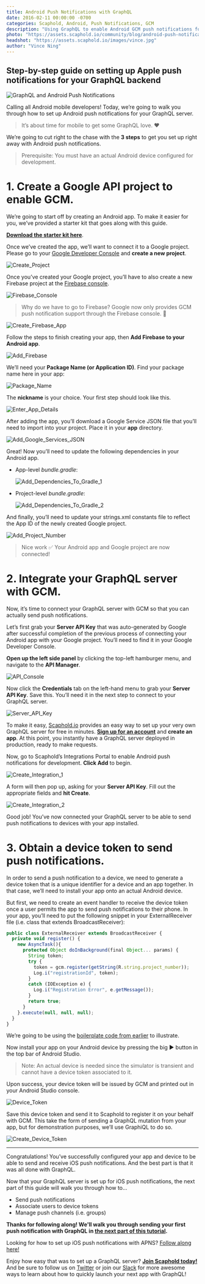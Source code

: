 ```yaml
---
title: Android Push Notifications with GraphQL
date: 2016-02-11 00:00:00 -0700
categories: Scaphold, Android, Push Notifications, GCM
description: "Using GraphQL to enable Android GCM push notifications for mobile devices in 4 easy steps."
photo: "https://assets.scaphold.io/community/blog/android-push-notifications-with-graphql/banner_gcm_push.png"
headshot: "https://assets.scaphold.io/images/vince.jpg"
author: "Vince Ning"
---
```


## Step-by-step guide on setting up Apple push notifications for your GraphQL backend

![GraphQL and Android Push Notifications](https://assets.scaphold.io/community/blog/android-push-notifications-with-graphql/banner_gcm_push.png)

Calling all Android mobile developers! Today, we’re going to walk you through how to set up Android push notifications for your GraphQL server.

> It’s about time for mobile to get some GraphQL love. ❤️

We’re going to cut right to the chase with the **3 steps** to get you set up right away with Android push notifications.

> Prerequisite: You must have an actual Android device configured for development.

# 1. Create a Google API project to enable GCM.

We’re going to start off by creating an Android app. To make it easier for you, we’ve provided a starter kit that goes along with this guide.

[**Download the starter kit here**](https://github.com/scaphold-io/android-gcm-push-graphql-starter-kit).

Once we’ve created the app, we’ll want to connect it to a Google project. Please go to your [Google Developer Console](https://console.cloud.google.com/apis) and **create a new project**.

![Create_Project](https://assets.scaphold.io/community/blog/android-push-notifications-with-graphql/Create_Project.png)

Once you’ve created your Google project, you’ll have to also create a new Firebase project at the [Firebase console](https://console.firebase.google.com/).

![Firebase_Console](https://assets.scaphold.io/community/blog/android-push-notifications-with-graphql/Firebase_Console.png)

> Why do we have to go to Firebase? Google now only provides GCM push notification support through the Firebase console. 😤

<div class="text-center">
  <img src="https://assets.scaphold.io/community/blog/android-push-notifications-with-graphql/Create_Firebase_App.png" alt="Create_Firebase_App" style="max-width: 50%" />
</div>

Follow the steps to finish creating your app, then **Add Firebase to your Android app**.

![Add_Firebase](https://assets.scaphold.io/community/blog/android-push-notifications-with-graphql/Add_Firebase.png)

We’ll need your **Package Name (or Application ID)**. Find your package name here in your app:

![Package_Name](https://assets.scaphold.io/community/blog/android-push-notifications-with-graphql/Package_Name.png)

The **nickname** is your choice. Your first step should look like this.

<div class="text-center">
  <img src="https://assets.scaphold.io/community/blog/android-push-notifications-with-graphql/Enter_App_Details.png" alt="Enter_App_Details" style="max-width: 50%" />
</div>

After adding the app, you’ll download a Google Service JSON file that you’ll need to import into your project. Place it in your **app** directory.

<div class="text-center">
  <img src="https://assets.scaphold.io/community/blog/android-push-notifications-with-graphql/Add_Google_Services_JSON.png" alt="Add_Google_Services_JSON" style="max-width: 50%" />
</div>

Great! Now you’ll need to update the following dependencies in your Android app.

- App-level *bundle.gradle*:

    ![Add_Dependencies_To_Gradle_1](https://assets.scaphold.io/community/blog/android-push-notifications-with-graphql/Add_Dependencies_To_Gradle_1.png)

- Project-level *bundle.gradle*:

    ![Add_Dependencies_To_Gradle_2](https://assets.scaphold.io/community/blog/android-push-notifications-with-graphql/Add_Dependencies_To_Gradle_2.png)

And finally, you’ll need to update your strings.xml constants file to reflect the App ID of the newly created Google project.

![Add_Project_Number](https://assets.scaphold.io/community/blog/android-push-notifications-with-graphql/Add_Project_Number.png)

> Nice work ✅ Your Android app and Google project are now connected!

# 2. Integrate your GraphQL server with GCM.

Now, it’s time to connect your GraphQL server with GCM so that you can actually send push notifications.

Let’s first grab your **Server API Key** that was auto-generated by Google after successful completion of the previous process of connecting your Android app with your Google project. You’ll need to find it in your Google Developer Console.

**Open up the left side panel** by clicking the top-left hamburger menu, and navigate to the **API Manager**.

![API_Console](https://assets.scaphold.io/community/blog/android-push-notifications-with-graphql/API_Console.png)

Now click the **Credentials** tab on the left-hand menu to grab your **Server API Key**. Save this. You’ll need it in the next step to connect to your GraphQL server.

![Server_API_Key](https://assets.scaphold.io/community/blog/android-push-notifications-with-graphql/Server_API_Key.png)

To make it easy, [Scaphold.io](https://scaphold.io) provides an easy way to set up your very own GraphQL server for free in minutes. [**Sign up for an account**](https://scaphold.io/?signupModal=true) and **create an app**. At this point, you instantly have a GraphQL server deployed in production, ready to make requests.

Now, go to Scaphold’s Integrations Portal to enable Android push notifications for development. **Click Add** to begin.

![Create_Integration_1](https://assets.scaphold.io/community/blog/android-push-notifications-with-graphql/Create_Integration_1.png)

A form will then pop up, asking for your **Server API Key**. Fill out the appropriate fields and **hit Create**.

<div class="text-center">
  <img src="https://assets.scaphold.io/community/blog/android-push-notifications-with-graphql/Create_Integration_2.png" alt="Create_Integration_2" style="max-width: 50%" />
</div>

Good job! You’ve now connected your GraphQL server to be able to send push notifications to devices with your app installed.

# 3. Obtain a device token to send push notifications.

In order to send a push notification to a device, we need to generate a device token that is a unique identifier for a device and an app together. In that case, we’ll need to install your app onto an actual Android device.

But first, we need to create an event handler to receive the device token once a user permits the app to send push notifications to their phone. In your app, you’ll need to put the following snippet in your ExternalReceiver file (i.e. class that extends BroadcastReceiver):

```javascript
public class ExternalReceiver extends BroadcastReceiver {
  private void register() {
    new AsyncTask(){
      protected Object doInBackground(final Object... params) {
        String token;
        try {
          token = gcm.register(getString(R.string.project_number));
          Log.i("registrationId", token);
        }
        catch (IOException e) {
          Log.i("Registration Error", e.getMessage());
        }
        return true;
      }
    }.execute(null, null, null);
  }
}
```

We’re going to be using the [boilerplate code from earlier](https://github.com/scaphold-io/android-gcm-push-graphql-starter-kit) to illustrate.

Now install your app on your Android device by pressing the big ▶️ button in the top bar of Android Studio.

> Note: An actual device is needed since the simulator is transient and cannot have a device token associated to it.

Upon success, your device token will be issued by GCM and printed out in your Android Studio console.

![Device_Token](https://assets.scaphold.io/community/blog/android-push-notifications-with-graphql/Device_Token.png)

Save this device token and send it to Scaphold to register it on your behalf with GCM. This take the form of sending a GraphQL mutation from your app, but for demonstration purposes, we’ll use GraphiQL to do so.

![Create_Device_Token](https://assets.scaphold.io/community/blog/android-push-notifications-with-graphql/Create_Device_Token.png)

<hr />

Congratulations! You’ve successfully configured your app and device to be able to send and receive iOS push notifications. And the best part is that it was all done with GraphQL.

Now that your GraphQL server is set up for iOS push notifications, the next part of this guide will walk you through how to...

- Send push notifications
- Associate users to device tokens
- Manage push channels (i.e. groups)

**Thanks for following along! We'll walk you through sending your first push notification with GraphQL in [the next part of this tutorial](/blog/send-push-notifications-scaphold-graphql/).**

Looking for how to set up iOS push notifications with APNS? [Follow along here!](/blog/iOS-push-notifications-with-graphql/)

Enjoy how easy that was to set up a GraphQL server? [**Join Scaphold today!**](https://scaphold.io) And be sure to follow us on [Twitter](https://twitter.com/ScapholdDotIO) or join our [Slack](http://slack.scaphold.io/) for more awesome ways to learn about how to quickly launch your next app with GraphQL!